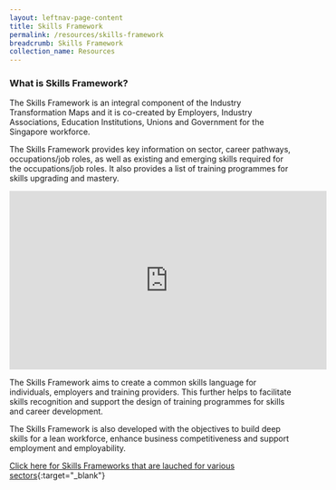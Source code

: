 ```yaml
---
layout: leftnav-page-content
title: Skills Framework
permalink: /resources/skills-framework
breadcrumb: Skills Framework
collection_name: Resources
---
```



### What is Skills Framework?

The Skills Framework is an integral component of the Industry Transformation Maps and it is co-created by Employers, Industry Associations, Education Institutions, Unions and Government for the Singapore workforce. 

The Skills Framework provides key information on sector, career pathways, occupations/job roles, as well as existing and emerging skills required for the occupations/job roles. It also provides a list of training programmes for skills upgrading and mastery.


<div class="bp-youtube">
<iframe width="560" height="315" src="https://www.youtube.com/embed/tO2dwVajgHU" frameborder="0" allow="accelerometer; autoplay; encrypted-media; gyroscope; picture-in-picture" allowfullscreen></iframe>
</div>


The Skills Framework aims to create a common skills language for individuals, employers and training providers. This further helps to facilitate skills recognition and support the design of training programmes for skills and career development. 

The Skills Framework is also developed with the objectives to build deep skills for a lean workforce, enhance business competitiveness and support employment and employability.


[Click here for Skills Frameworks that are lauched for various sectors](https://www.skillsfuture.sg/skills-framework#whicharethesectors){:target="_blank"}









